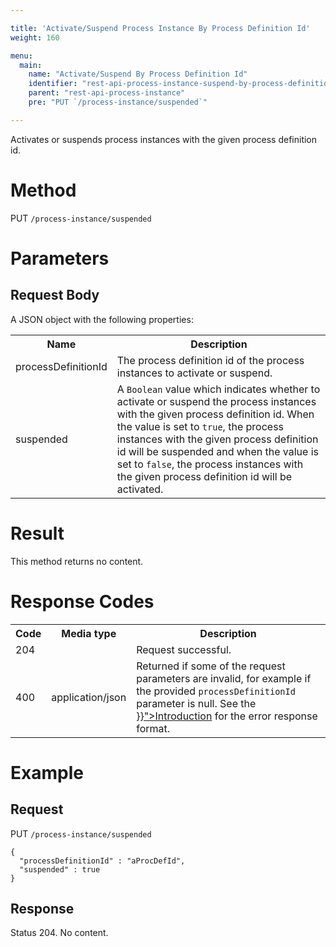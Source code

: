 ```yaml
---

title: 'Activate/Suspend Process Instance By Process Definition Id'
weight: 160

menu:
  main:
    name: "Activate/Suspend By Process Definition Id"
    identifier: "rest-api-process-instance-suspend-by-process-definition-id"
    parent: "rest-api-process-instance"
    pre: "PUT `/process-instance/suspended`"

---
```



Activates or suspends process instances with the given process definition id.

# Method

PUT `/process-instance/suspended`

# Parameters

## Request Body

A JSON object with the following properties:

<table class="table table-striped">
  <tr>
    <th>Name</th>
    <th>Description</th>
  </tr>
  <tr>
    <td>processDefinitionId</td>
    <td>The process definition id of the process instances to activate or suspend.</td>
  </tr>  
  <tr>
    <td>suspended</td>
    <td>A <code>Boolean</code> value which indicates whether to activate or suspend the process instances with the given process definition id. When the value is set to <code>true</code>, the process instances with the given process definition id will be suspended and when the value is set to <code>false</code>, the process instances with the given process definition id will be activated.</td>
  </tr>
</table>


# Result

This method returns no content.

  
# Response Codes

<table class="table table-striped">
  <tr>
    <th>Code</th>
    <th>Media type</th>
    <th>Description</th>
  </tr>
  <tr>
    <td>204</td>
    <td></td>
    <td>Request successful.</td>
  </tr>
  <tr>
    <td>400</td>
    <td>application/json</td>
    <td>Returned if some of the request parameters are invalid, for example if the provided <code>processDefinitionId</code> parameter is null. See the <a href="../../reference/rest/overview/_index.md#error-handling" >}}">Introduction</a> for the error response format.</td>
  </tr>
</table>

  
# Example

## Request

PUT `/process-instance/suspended`
  
    {
      "processDefinitionId" : "aProcDefId",
      "suspended" : true
    }
     
## Response
    
Status 204. No content.

